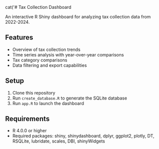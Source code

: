 cat('# Tax Collection Dashboard

An interactive R Shiny dashboard for analyzing tax collection data from 2022-2024.

## Features

- Overview of tax collection trends
- Time series analysis with year-over-year comparisons
- Tax category comparisons
- Data filtering and export capabilities

## Setup

1. Clone this repository
2. Run `create_database.R` to generate the SQLite database
3. Run `app.R` to launch the dashboard

## Requirements

- R 4.0.0 or higher
- Required packages: shiny, shinydashboard, dplyr, ggplot2, plotly, DT, RSQLite, lubridate, scales, DBI, shinyWidgets
